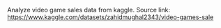Analyze video game sales data from kaggle. 
Source link: https://www.kaggle.com/datasets/zahidmughal2343/video-games-sale